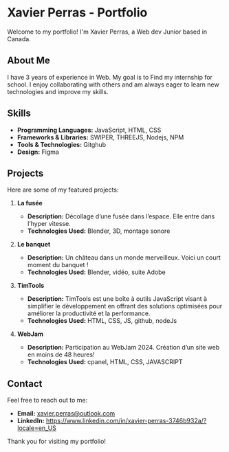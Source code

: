 # Xavier Perras - Portfolio

Welcome to my portfolio! I'm Xavier Perras, a Web dev Junior based in Canada. 

## About Me

I have 3 years of experience in Web. My goal is to Find my internship for school. I enjoy collaborating with others and am always eager to learn new technologies and improve my skills.

## Skills

- **Programming Languages:** JavaScript, HTML, CSS
- **Frameworks & Libraries:** SWIPER, THREEJS, Nodejs, NPM
- **Tools & Technologies:** Gitghub
- **Design:** Figma
   
## Projects

Here are some of my featured projects:

1. **La fusée**
   - **Description:** Décollage d’une fusée dans l’espace. Elle entre dans l’hyper vitesse.
   - **Technologies Used:** Blender, 3D, montage sonore
 

2. **Le banquet**
   - **Description:** Un château dans un monde merveilleux. Voici un court moment du banquet !
   - **Technologies Used:** Blender, vidéo, suite Adobe
   

3. **TimTools**
   - **Description:** TimTools est une boîte à outils JavaScript visant à simplifier le développement en offrant des solutions optimisées pour améliorer la productivité et la performance.
   - **Technologies Used:** HTML, CSS, JS, github, nodeJs
  

4. **WebJam**
   - **Description:** Participation au WebJam 2024. Création d’un site web en moins de 48 heures!
   - **Technologies Used:** cpanel, HTML, CSS, JAVASCRIPT


## Contact

Feel free to reach out to me:

- **Email:** xavier.perras@outlook.com
- **LinkedIn:** https://www.linkedin.com/in/xavier-perras-3746b932a/?locale=en_US


Thank you for visiting my portfolio!
